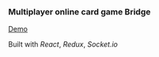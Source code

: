 ### Multiplayer online card game Bridge

[Demo](http://bridge.eug6n6.online/)

Built with *React*, *Redux*, *Socket.io*

